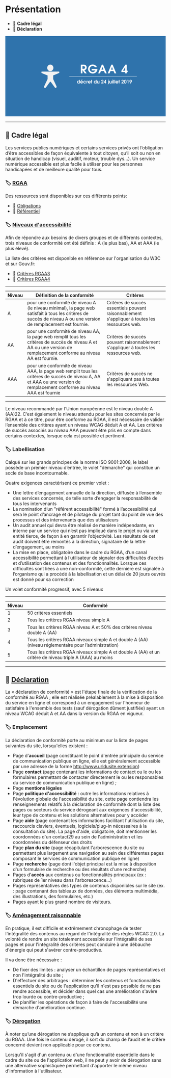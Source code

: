 # Présentation

*  🔖 **Cadre légal**
*  🔖 **Déclaration**

![image](https://raw.githubusercontent.com/seeren-training/RGAA/master/wiki/resources/rgaa-4.png)

___

## 📑 Cadre légal

Les services publics numériques et certains services privés ont l’obligation d’être accessibles de façon équivalente à tout citoyen, qu’il soit ou non en situation de handicap (visuel, auditif, moteur, trouble dys…). Un service numérique accessible est plus facile à utiliser pour les personnes handicapées et de meilleure qualité pour tous.

### 🏷️ **[RGAA](https://www.numerique.gouv.fr/publications/rgaa-accessibilite/)**

Des ressources sont disponibles sur ces différents points:

* 🔗 [Obligations](https://www.numerique.gouv.fr/publications/rgaa-accessibilite/obligations/#contenu)
* 🔗 [Référentiel](https://www.numerique.gouv.fr/uploads/RGAA-v4.0.pdf)

### 🏷️ **[Niveaux d'accessibilité](http://references.modernisation.gouv.fr/421-niveaux-de-conformite-aux-normes-daccessibilite-0)**

Afin de répondre aux besoins de divers groupes et de différents contextes, trois niveaux de conformité ont été définis : A (le plus bas), AA et AAA (le plus élevé).

La liste des critères est disponible en référence sur l'organisation du W3C et sur Gouv.fr:
* 🔗 [Critères RGAA3](https://references.modernisation.gouv.fr/rgaa-accessibilite/criteres.html)
* 🔗 [Critères RGAA4](https://www.numerique.gouv.fr/publications/rgaa-accessibilite/methode/criteres/#contenu)

___

|Niveau|Définition de la conformité|Critères|
|-|-|-|
|A|pour une conformité de niveau A (le niveau minimal), la page web satisfait à tous les critères de succès de niveau A ou une version de remplacement est fournie.|Critères de succès essentiels pouvant raisonnablement s'appliquer à toutes les ressources web.|
|AA|pour une conformité de niveau AA, la page web remplit tous les critères de succès de niveau A et AA ou une version de remplacement conforme au niveau AA est fournie.|Critères de succès pouvant raisonnablement s'appliquer à toutes les ressources web.|
|AAA|pour une conformité de niveau AAA, la page web remplit tous les critères de succès de niveau A, AA et AAA ou une version de remplacement conforme au niveau AAA est fournie|Critères de succès ne s'appliquant pas à toutes les ressources Web.|

___

Le niveau recommandé par l’Union européenne est le niveau double A (AA)22. C’est également le niveau attendu pour les sites concernés par le RGAA et à ce titre, pour être conforme au RGAA, il est nécessaire de valider l’ensemble des critères ayant un niveau WCAG déduit A et AA. Les critères de succès associés au niveau AAA peuvent être pris en compte dans certains contextes, lorsque cela est possible et pertinent.

### 🏷️ **Labellisation**

Calqué sur les grands principes de la norme ISO 9001:2008, le label possède un premier niveau d’entrée, le volet "démarche" qui constitue un socle de base incontournable.

Quatre exigences caractérisent ce premier volet :
* Une lettre d’engagement annuelle de la direction, diffusée à l’ensemble des services concernés, de telle sorte d’engager la responsabilité de tous les intervenants
* La nomination d’un "référent accessibilité" formé à l’accessibilité qui sera le point d’ancrage et de pilotage du projet tant du point de vue des processus et des intervenants que des utilisateurs
* Un audit annuel qui devra être réalisé de manière indépendante, en interne par un service qui n’est pas impliqué dans le projet ou via une entité tierce, de façon à en garantir l’objectivité. Les résultats de cet audit doivent être remontés à la direction, signataire de la lettre d’engagement, au moins
* La mise en place, obligatoire dans le cadre du RGAA, d’un canal accessibilité permettant à l’utilisateur de signaler des difficultés d’accès et d’utilisation des contenus et des fonctionnalités. Lorsque ces difficultés sont liées à une non-conformité, cette dernière est signalée à l’organisme qui a procédé à la labellisation et un délai de 20 jours ouvrés est donné pour sa correction

Un volet conformité progressif, avec 5 niveaux

___

|Niveau|Conformité|
|-|-|
|1|50 critères essentiels|
|2|Tous les critères RGAA niveau simple A|
|3|Tous les critères RGAA niveau A et 50% des critères niveau double A (AA)|
|4|Tous les critères RGAA niveaux simple A et double A (AA) (niveau réglementaire pour l’administration)|
|5|Tous les critères RGAA niveaux simple A et double A (AA) et un critère de niveau triple A (AAA) au moins|

___

## 📑 [Déclaration](https://references.modernisation.gouv.fr/rgaa-accessibilite/guide-accompagnement-RGAA.html#Declaration-de-conformite)

La « déclaration de conformité » est l'étape finale de la vérification de la conformité au RGAA ; elle est réalisée préalablement à la mise à disposition du service en ligne et correspond à un engagement sur l'honneur de satisfaire à l'ensemble des tests (sauf dérogation dûment justifiée) ayant un niveau WCAG déduit A et AA dans la version du RGAA en vigueur.

### 🏷️ **Emplacement**

La déclaration de conformité porte au minimum sur la liste de pages suivantes du site, lorsqu'elles existent :

* Page d'**accueil** (page constituant le point d'entrée principale du service de communication publique en ligne, elle est généralement accessible par une adresse de la forme http://www.urldusite.extension)
* Page **contact** (page contenant les informations de contact ou le ou les formulaires permettant de contacter directement le ou les responsables du service de communication publique en ligne) ;
* Page **mentions légales**
* Page **politique d'accessibilité** : outre les informations relatives à l'évolution globale de l'accessibilité du site, cette page contiendra les renseignements relatifs à la déclaration de conformité dont la liste des pages ou secteurs du service dérogeant aux exigences d'accessibilité, leur type de contenu et les solutions alternatives pour y accéder
* Page **aide** (page contenant les informations facilitant l'utilisation du site, raccourcis claviers, éventuels, logiciels/plug-in nécessaires à la consultation du site). La page d'aide, obligatoire, doit mentionner les coordonnées d'un contact29 au sein de l'administration et les coordonnées du défenseur des droits
* Page **plan du site** (page récapitulant l'arborescence du site ou permettant plus largement une navigation au sein des différentes pages composant le services de communication publique en ligne)
* Page **recherche** (page dont l'objet principal est la mise à disposition d'un formulaire de recherche ou des résultats d'une recherche)
* Pages d'**accès** aux contenus ou fonctionnalités principaux (ex : rubriques de 1er niveau dans l'arborescence…)
* Pages représentatives des types de contenus disponibles sur le site (ex. : page contenant des tableaux de données, des éléments multimédia, des illustrations, des formulaires, etc.) 
* Pages ayant le plus grand nombre de visiteurs.


### 🏷️ **[Aménagement raisonnable](https://references.modernisation.gouv.fr/rgaa-accessibilite/guide-accompagnement-RGAA.html#Obligation-d-amenagement-raisonnable)**

En pratique, il est difficile et extrêmement chronophage de tester l'intégralité des contenus au regard de l'intégralité des règles WCAG 2.0. La volonté de rendre un site totalement accessible sur l'intégralité de ses pages et pour l'intégralité des critères peut conduire à une débauche d'énergie qui peut s'avérer contre-productive.

Il va donc être nécessaire :

* De fixer des limites : analyser un échantillon de pages représentatives et non l'intégralité du site ;
* D'effectuer des arbitrages : déterminer les contenus et fonctionnalités essentiels du site ou de l'application qu'il n'est pas possible de ne pas rendre accessible, et décider dans quel cas une amélioration s'avère trop lourde ou contre-productive ;
* De planifier les opérations de façon à faire de l'accessibilité une démarche d'amélioration continue.

### 🏷️ **[Dérogation](https://references.modernisation.gouv.fr/rgaa-accessibilite/guide-accompagnement-RGAA.html#Liste-des-derogations-admises-et-principe-de-la-compensation)**

À noter qu’une dérogation ne s’applique qu’à un contenu et non à un critère du RGAA. Une fois le contenu dérogé, il sort du champ de l’audit et le critère concerné devient non applicable pour ce contenu.

Lorsqu'il s'agit d'un contenu ou d'une fonctionnalité essentielle dans le cadre du site ou de l'application web, il ne peut y avoir de dérogation sans une alternative sophistiquée permettant d'apporter le même niveau d'information à l'utilisateur.

